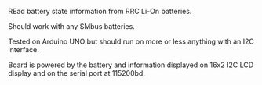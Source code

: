 REad battery state information from RRC Li-On batteries.

Should work with any SMbus batteries.

Tested on Arduino UNO but should run on more or less anything with an I2C interface.

Board is powered by the battery and information displayed on 16x2 I2C LCD display and on the serial port at 115200bd.
